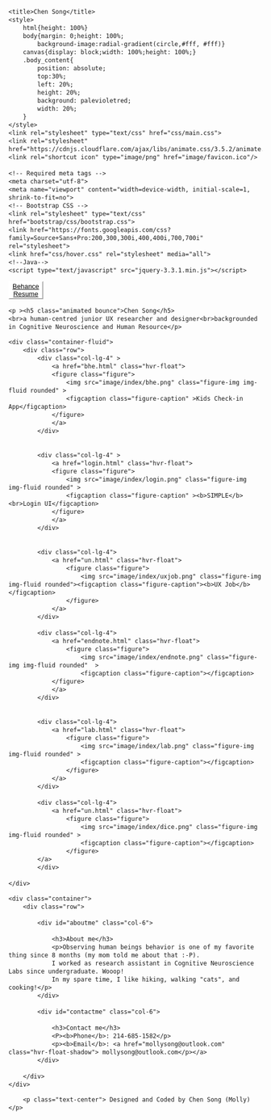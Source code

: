 
<!DOCTYPE html>
<html>
<head>
	<!-- Google Tag Manager -->
<script>(function(w,d,s,l,i){w[l]=w[l]||[];w[l].push({'gtm.start':
new Date().getTime(),event:'gtm.js'});var f=d.getElementsByTagName(s)[0],
j=d.createElement(s),dl=l!='dataLayer'?'&l='+l:'';j.async=true;j.src=
'https://www.googletagmanager.com/gtm.js?id='+i+dl;f.parentNode.insertBefore(j,f);
})(window,document,'script','dataLayer','GTM-NW63PWB');</script>

<!-- End Google Tag Manager -->
	<title>Chen Song</title>
	<style>
        html{height: 100%}
        body{margin: 0;height: 100%;
            background-image:radial-gradient(circle,#fff, #fff)}
        canvas{display: block;width: 100%;height: 100%;}
        .body_content{
            position: absolute;
            top:30%;
            left: 20%;
            height: 20%;
            background: palevioletred;
            width: 20%;
        }
    </style>
	<link rel="stylesheet" type="text/css" href="css/main.css">
	<link rel="stylesheet" href="https://cdnjs.cloudflare.com/ajax/libs/animate.css/3.5.2/animate.min.css">
	<link rel="shortcut icon" type="image/png" href="image/favicon.ico"/>

	<!-- Required meta tags -->
    <meta charset="utf-8">
    <meta name="viewport" content="width=device-width, initial-scale=1, shrink-to-fit=no">
    <!-- Bootstrap CSS -->
    <link rel="stylesheet" type="text/css" href="bootstrap/css/bootstrap.css">
	<link href="https://fonts.googleapis.com/css?family=Source+Sans+Pro:200,300,300i,400,400i,700,700i" rel="stylesheet">
	<link href="css/hover.css" rel="stylesheet" media="all">
	<!--Java-->
	<script type="text/javascript" src="jquery-3.3.1.min.js"></script>
	

</head>

<body>
	<!-- Google Tag Manager (noscript) -->
<noscript><iframe src="https://www.googletagmanager.com/ns.html?id=GTM-NW63PWB"
height="0" width="0" style="display:none;visibility:hidden"></iframe></noscript>




 <div class="header"> 
 <button type="button" class="btn btn-secondary float-right" style="background-color: white; border-color: white;"><div class="d-inline p-2" ><a href="https://www.behance.net/songchenmo328d" style="color:black;">
			Behance</a></div>
<div class="d-inline p-2"><a href="document/resume.pdf" style="color:black">Resume</a></div></button>
</div>





<div id="self-introduction" class="maincontent1">
	
	<p ><h5 class="animated bounce">Chen Song</h5>
	<br>a human-centred junior UX researcher and designer<br>backgrounded in Cognitive Neuroscience and Human Resource</p>
</div>
	



<div id="projects" class="maincontent1">
	
	<div class="container-fluid">
		<div class="row">
			<div class="col-lg-4" >
				<a href="bhe.html" class="hvr-float">
				<figure class="figure">
  					<img src="image/index/bhe.png" class="figure-img img-fluid rounded" >
 	 				<figcaption class="figure-caption" >Kids Check-in App</figcaption>
				</figure>
				</a>
			</div>


			<div class="col-lg-4" >
				<a href="login.html" class="hvr-float">
				<figure class="figure">
  					<img src="image/index/login.png" class="figure-img img-fluid rounded" >
 	 				<figcaption class="figure-caption" ><b>SIMPLE</b><br>Login UI</figcaption>
				</figure>
				</a>
			</div>


			<div class="col-lg-4">
				<a href="un.html" class="hvr-float">
					<figure class="figure">
  						<img src="image/index/uxjob.png" class="figure-img img-fluid rounded"><figcaption class="figure-caption"><b>UX Job</b></figcaption>
					</figure>
				</a>
			</div>

			<div class="col-lg-4">
				<a href="endnote.html" class="hvr-float">
					<figure class="figure">
  						<img src="image/index/endnote.png" class="figure-img img-fluid rounded"  >
 	 					<figcaption class="figure-caption"></figcaption>
				</figure>
				</a>
			</div>


			<div class="col-lg-4">
				<a href="lab.html" class="hvr-float">
					<figure class="figure">
  						<img src="image/index/lab.png" class="figure-img img-fluid rounded" >
 	 					<figcaption class="figure-caption"></figcaption>
					</figure>
				</a>
			</div>

			<div class="col-lg-4">
				<a href="un.html" class="hvr-float">
					<figure class="figure">
  						<img src="image/index/dice.png" class="figure-img img-fluid rounded" >
 	 					<figcaption class="figure-caption"></figcaption>
					</figure>
			</a>
			</div>
	
	</div>
</div>
</div>
</div>

<div id="me" class="maincontent1">
	
	<div class="container">
		<div class="row">

			<div id="aboutme" class="col-6">	

				<h3>About me</h3> 
				<p>Observing human beings behavior is one of my favorite thing since 8 months (my mom told me about that :-P).
				I worked as research assistant in Cognitive Neuroscience Labs since undergraduate. Wooop! 
				In my spare time, I like hiking, walking "cats", and cooking!</p>	
			</div>

			<div id="contactme" class="col-6">
		
				<h3>Contact me</h3>
				<P><b>Phone</b>: 214-685-1582</p>
				<p><b>Email</b>: <a href="mollysong@outlook.com" class="hvr-float-shadow"> mollysong@outlook.com</p></a>		
			</div>

		</div>
	</div>
</div>


<div id="footer" class="maincontent1">
	
		<p class="text-center"> Designed and Coded by Chen Song (Molly)</p>
	
</div>

</body>
</html>
